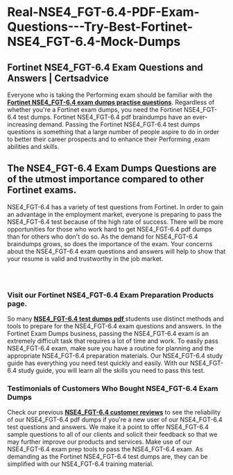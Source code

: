 # Real-NSE4_FGT-6.4-PDF-Exam-Questions---Try-Best-Fortinet-NSE4_FGT-6.4-Mock-Dumps
<h2><strong>Fortinet NSE4_FGT-6.4 Exam Questions and Answers | Certsadvice</strong></h2> <p>Everyone who is taking the Performing exam should be familiar with the <a href="http://www.certsadvice.com/fortinet/nse4_fgt-6.4-practice-questions"><strong>Fortinet NSE4_FGT-6.4 exam dumps practise questions</strong></a>. Regardless of whether you&#39;re a Fortinet exam dumps, you need the Fortinet NSE4_FGT-6.4 test dumps. Fortinet NSE4_FGT-6.4 pdf braindumps have an ever-increasing demand. Passing the Fortinet NSE4_FGT-6.4 test dumps questions is something that a large number of people aspire to do in order to better their career prospects and to enhance their Performing ,exam abilities and skills.</p> <h2><strong>The NSE4_FGT-6.4 Exam Dumps Questions are of the utmost importance compared to other Fortinet exams.</strong></h2> <p>NSE4_FGT-6.4 has a variety of test questions from Fortinet. In order to gain an advantage in the employment market, everyone is preparing to pass the NSE4_FGT-6.4 test because of the high rate of success. There will be more opportunities for those who work hard to get NSE4_FGT-6.4 pdf dumps than for others who don&#39;t do so. As the demand for NSE4_FGT-6.4 braindumps grows, so does the importance of the exam. Your concerns about the NSE4_FGT-6.4 exam questions and answers will help to show that your resume is valid and trustworthy in the job market.</p> <p><a href="http://www.certsadvice.com/fortinet/nse4_fgt-6.4-practice-questions" style="display: block; padding: 1em 0; text-align: center; "><img alt="" src="https://1.bp.blogspot.com/-RUOr8Wn-CRk/YUYAxC8kcHI/AAAAAAAAAnw/F7BbdI3tw8QDj5z8iX0vQAioQzKiUxduwCLcBGAsYHQ/s0/unnamed.jpg" /></a></p> <h3><strong>Visit our Fortinet NSE4_FGT-6.4 Exam Preparation Products page.</strong></h3> <p>So many <a href="http://www.certsadvice.com/fortinet/nse4_fgt-6.4-practice-questions"><strong>NSE4_FGT-6.4 test dumps pdf </strong></a>students use distinct methods and tools to prepare for the NSE4_FGT-6.4 exam questions and answers. In the Fortinet Exam Dumps business, passing the NSE4_FGT-6.4 exam is an extremely difficult task that requires a lot of time and work. To easily pass NSE4_FGT-6.4 exam, make sure you have a routine for planning and the appropriate NSE4_FGT-6.4 preparation materials. Our NSE4_FGT-6.4 study guide has everything you need test quickly and easily. With our NSE4_FGT-6.4 study guide, you will learn all the skills you need to pass this test.</p> <h3><strong>Testimonials of Customers Who Bought NSE4_FGT-6.4 Exam Dumps</strong></h3> <p>Check our previous <a href="http://www.certsadvice.com/fortinet/nse4_fgt-6.4-practice-questions"><strong>NSE4_FGT-6.4 customer reviews</strong></a> to see the reliability of our NSE4_FGT-6.4 pdf dumps if you&#39;re a new user of our NSE4_FGT-6.4 test questions and answers. We make it a point to offer NSE4_FGT-6.4 sample questions to all of our clients and solicit their feedback so that we may further improve our products and services. Make use of our NSE4_FGT-6.4 exam prep tools to pass the NSE4_FGT-6.4 exam. As demanding as the Fortinet NSE4_FGT-6.4 test dumps are, they can be simplified with our NSE4_FGT-6.4 training material.</p>

